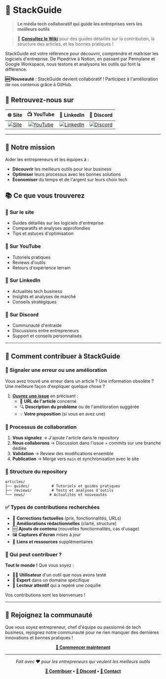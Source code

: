 # 🚀 StackGuide
> **Le média tech collaboratif qui guide les entreprises vers les meilleurs outils**

> 📖 **[Consultez le Wiki](../../wiki)** pour des guides détaillés sur la contribution, la structure des articles, et les bonnes pratiques !

StackGuide est votre référence pour découvrir, comprendre et maîtriser les logiciels d'entreprise. De Pipedrive à Notion, en passant par Pennylane et Google Workspace, nous testons et analysons les outils qui font la différence.

**🆕 Nouveauté** : StackGuide devient collaboratif ! Participez à l'amélioration de nos contenus grâce à GitHub.

## 📍 Retrouvez-nous sur

<div align="center">

| 🌐 **Site** | 📺 **YouTube** | 💼 **LinkedIn** | 💬 **Discord** |
|:---:|:---:|:---:|:---:|
| [![Site](https://img.shields.io/badge/Site-StackGuide-blue?style=for-the-badge&logo=globe)](https://batst.co/newsletter) | [![YouTube](https://img.shields.io/badge/YouTube-StackGuide-red?style=for-the-badge&logo=youtube)](https://batst.co/youtube) | [![LinkedIn](https://img.shields.io/badge/LinkedIn-StackGuide-blue?style=for-the-badge&logo=linkedin)](https://batst.co/linkedin) | [![Discord](https://img.shields.io/badge/Discord-Communauté-purple?style=for-the-badge&logo=discord)](https://batst.co/discord) |

</div>

---

## 🎯 Notre mission

Aider les entrepreneurs et les équipes à :
- **Découvrir** les meilleurs outils pour leur business
- **Optimiser** leurs processus avec les bonnes solutions
- **Économiser** du temps et de l'argent sur leurs choix tech

## 📚 Ce que vous trouverez

### 📖 **Sur le site**
- Guides détaillés sur les logiciels d'entreprise
- Comparatifs et analyses approfondies
- Tips et astuces d'optimisation

### 🎥 **Sur YouTube**
- Tutoriels pratiques
- Reviews d'outils
- Retours d'expérience terrain

### 🤝 **Sur LinkedIn**
- Actualités tech business
- Insights et analyses de marché
- Conseils stratégiques

### 💭 **Sur Discord**
- Communauté d'entraide
- Discussions entre entrepreneurs
- Support et conseils personnalisés

---

## 🤝 Comment contribuer à StackGuide

### 🐛 Signaler une erreur ou une amélioration

Vous avez trouvé une erreur dans un article ? Une information obsolète ? Une meilleure façon d'expliquer quelque chose ?

1. **[Ouvrez une issue](../../issues/new)** en précisant :
   - 📎 **URL de l'article** concerné
   - 🔍 **Description du problème** ou de l'amélioration suggérée
   - 💡 **Votre proposition** (si vous en avez une)

### 🔄 Processus de collaboration

1. **Vous signalez** → J'ajoute l'article dans le repository
2. **Nous collaborons** → Discussion dans l'issue + commits sur une branche dédiée
3. **Validation** → Review des modifications ensemble
4. **Publication** → Merge vers `main` et synchronisation avec le site

### 📁 Structure du repository

```
articles/
├── guides/          # Tutoriels et guides pratiques
├── reviews/         # Tests et analyses d'outils
└── news/           # Actualités et nouveautés
```

### ✅ Types de contributions recherchées

- 🔧 **Corrections factuelles** (prix, fonctionnalités, URLs)
- 📝 **Améliorations rédactionnelles** (clarté, structure)
- 🆕 **Ajouts de contenu** (nouvelles fonctionnalités, cas d'usage)
- 🖼️ **Captures d'écran** mises à jour
- 🔗 **Liens et ressources** supplémentaires

### 👥 Qui peut contribuer ?

**Tout le monde !** Que vous soyez :
- 👨‍💼 **Utilisateur** d'un outil que nous avons testé
- 🎯 **Expert** dans un domaine spécifique
- 📖 **Lecteur attentif** qui a repéré une coquille

Vos contributions sont les bienvenues !

---

## 🌟 Rejoignez la communauté

Que vous soyez entrepreneur, chef d'équipe ou passionné de tech business, rejoignez notre communauté pour ne rien manquer des dernières innovations et bonnes pratiques !

<div align="center">

**[🚀 Commencer maintenant](https://batst.co/newsletter)**

</div>

---

<div align="center">

*Fait avec ❤️ pour les entrepreneurs qui veulent les meilleurs outils*

**[📝 Contribuer](../../issues/new) • [💬 Discord](https://batst.co/discord) • [📧 Contact](https://batst.co/newsletter)**

</div>
